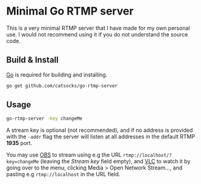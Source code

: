 # Minimal Go RTMP server

This is a very minimal RTMP server that I have made for my own personal use. I would not recommend using it if you do not understand the source code.

## Build & Install

[Go](https://golang.org) is required for building and installing.

```bash
go get github.com/catsocks/go-rtmp-server
```

## Usage

```bash
go-rtmp-server -key changeMe
```

A stream key is optional (not recommended), and if no address is provided with the `-addr` flag the server will listen at all addresses in the default RTMP **1935** port.

You may use [OBS](https://OBSproject.com) to stream using e.g the URL ```rtmp://localhost/?key=changeMe``` (leaving the _Stream key_ field empty), and [VLC](https://www.videolan.org/vlc/index.html) to watch it by going over to the menu, clicking Media > Open Network Stream..., and pasting e.g ```rtmp://localhost``` in the URL field.
